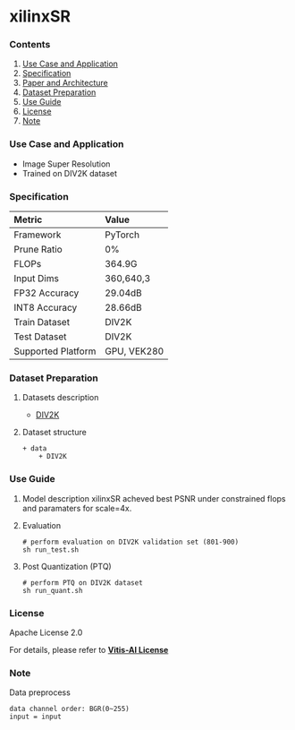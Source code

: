 # xilinxSR


### Contents
1. [Use Case and Application](#Use-Case-and-Application)
2. [Specification](#Specification)
3. [Paper and Architecture](#Paper-and-Architecture)
4. [Dataset Preparation](#Dataset-Preparation)
5. [Use Guide](#Use-Guide)
6. [License](#License)
7. [Note](#Note)


### Use Case and Application

   - Image Super Resolution
   - Trained on DIV2K dataset 
   
### Specification

| Metric             | Value                                   |
| :----------------- | :-------------------------------------- |
| Framework          | PyTorch                                 |
| Prune Ratio        | 0%                                      |
| FLOPs              | 364.9G                                  |
| Input Dims         | 360,640,3                               |
| FP32 Accuracy      | 29.04dB                                 |
| INT8 Accuracy      | 28.66dB                                 |
| Train Dataset      | DIV2K                                   |
| Test Dataset       | DIV2K                                   |
| Supported Platform | GPU, VEK280                             |
  
 
### Dataset Preparation

1. Datasets description
   - [DIV2K](https://data.vision.ee.ethz.ch/cvl/DIV2K/)
 
2. Dataset structure
   ```
   + data
       + DIV2K
   ```



### Use Guide

1. Model description
   xilinxSR acheved best PSNR under constrained flops and paramaters for scale=4x. 

2. Evaluation
   ```
   # perform evaluation on DIV2K validation set (801-900)
   sh run_test.sh
   ```
3. Post Quantization (PTQ)
   ```
   # perform PTQ on DIV2K dataset
   sh run_quant.sh
   ```

### License

Apache License 2.0

For details, please refer to **[Vitis-AI License](https://github.com/Xilinx/Vitis-AI/blob/master/LICENSE)**


### Note

Data preprocess
  ```
  data channel order: BGR(0~255)                  
  input = input 
  ```
  